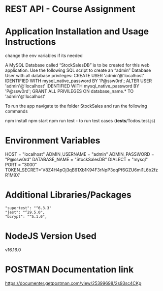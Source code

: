# REST API - Course Assignment

# Application Installation and Usage Instructions

change the env variables if its needed

A MySQL Database called “StockSalesDB” is to be created for this web application.
Use the following SQL script to create an “admin” Database User with all database privileges:
CREATE USER 'admin'@'localhost' IDENTIFIED WITH mysql_native_password BY 'P@ssw0rd';
ALTER USER 'admin'@'localhost' IDENTIFIED WITH mysql_native_password BY 'P@ssw0rd';
GRANT ALL PRIVILEGES ON database_name.\* TO 'admin'@'localhost'

To run the app navigate to the folder StockSales and run the following commands

npm install
npm start
npm run test - to run test cases (**tests**/Todos.test.js)

# Environment Variables

HOST = "localhost"
ADMIN_USERNAME = "admin"
ADMIN_PASSWORD = "P@ssw0rd"
DATABASE_NAME = "StockSalesDB"
DIALECT = "mysql"
PORT = "3000"
TOKEN_SECRET='V8Z4H4pOj3qB61Xb1K94F3rNpP3oqPf6GZU6ml1L6b2fzR1M9X'

# Additional Libraries/Packages

    "supertest": "^6.3.3"
    "jest": "^29.5.0",
    "bcrypt": "^5.1.0",

# NodeJS Version Used

v16.16.0

# POSTMAN Documentation link

https://documenter.getpostman.com/view/25399698/2s93sc4CKp
